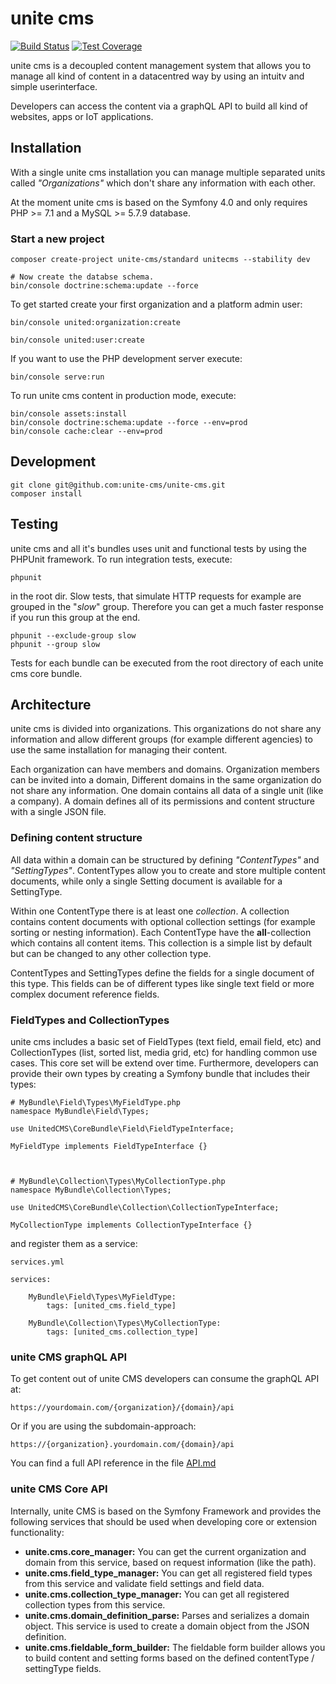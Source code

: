 unite cms
=========

[![Build Status](https://travis-ci.org/unite-cms/unite-cms.svg?branch=master)](https://travis-ci.org/unite-cms/unite-cms)
[![Test Coverage](https://api.codeclimate.com/v1/badges/59a0dce5677500c486a5/test_coverage)](https://codeclimate.com/github/unite-cms/unite-cms/test_coverage)

unite cms is a decoupled content management system that allows you to manage all kind of content in a datacentred way by using an intuitv and simple userinterface.

Developers can access the content via a graphQL API to build all kind of websites, apps or IoT applications.   


## Installation

With a single unite cms installation you can manage multiple separated units called *"Organizations"* which don't share any information with each other. 

At the moment unite cms is based on the Symfony 4.0 and only requires PHP >= 7.1 and a MySQL >= 5.7.9 database.

### Start a new project 

    composer create-project unite-cms/standard unitecms --stability dev
    
    # Now create the databse schema.
    bin/console doctrine:schema:update --force

To get started create your first organization and a platform admin user:

    bin/console united:organization:create
    
    bin/console united:user:create 
    
If you want to use the PHP development server execute: 

    bin/console serve:run

To run unite cms content in production mode, execute:

    bin/console assets:install
    bin/console doctrine:schema:update --force --env=prod
    bin/console cache:clear --env=prod    

## Development

    git clone git@github.com:unite-cms/unite-cms.git
    composer install

## Testing

unite cms and all it's bundles uses unit and functional tests by using the PHPUnit framework. To run integration tests, 
execute: 

    phpunit
    
in the root dir. Slow tests, that simulate HTTP requests for example are grouped in the "*slow*" group. Therefore you 
can get a much faster response if you run this group at the end.

    phpunit --exclude-group slow
    phpunit --group slow 

Tests for each bundle can be executed from the root directory of each unite cms core bundle.

## Architecture

unite cms is divided into organizations. This organizations do not share any information and 
allow different groups (for example different agencies) to use the same installation for managing their content.

Each organization can have members and domains. Organization members can be invited into a domain, Different domains in 
the same organization do not share any information. One domain contains all data of a single unit (like a company). A 
domain defines all of its permissions and content structure with a single JSON file.

### Defining content structure

All data within a domain can be structured by defining *"ContentTypes"* and *"SettingTypes"*. ContentTypes allow you to 
create and store multiple content documents, while only a single Setting document is available for a SettingType.

Within one ContentType there is at least one *collection*. A collection contains content documents with optional 
collection settings (for example sorting or nesting information). Each ContentType have the **all**-collection which 
contains all content items. This collection is a simple list by default but can be changed to any other collection 
type.

ContentTypes and SettingTypes define the fields for a single document of this type. This fields can be of different 
types like single text field or more complex document reference fields.

### FieldTypes and CollectionTypes

unite cms includes a basic set of FieldTypes (text field, email field, etc) and CollectionTypes (list, sorted list, 
media grid, etc) for handling common use cases. This core set will be extend over time. Furthermore, developers can 
provide their own types by creating a Symfony bundle that includes their types: 

    # MyBundle\Field\Types\MyFieldType.php 
    namespace MyBundle\Field\Types;
    
    use UnitedCMS\CoreBundle\Field\FieldTypeInterface;
    
    MyFieldType implements FieldTypeInterface {}
    
    
    
    # MyBundle\Collection\Types\MyCollectionType.php
    namespace MyBundle\Collection\Types;
    
    use UnitedCMS\CoreBundle\Collection\CollectionTypeInterface;
    
    MyCollectionType implements CollectionTypeInterface {}

and register them as a service: 

    services.yml
    
    services: 
    
        MyBundle\Field\Types\MyFieldType:
            tags: [united_cms.field_type]    
            
        MyBundle\Collection\Types\MyCollectionType: 
            tags: [united_cms.collection_type]


### unite CMS graphQL API
To get content out of unite CMS developers can consume the graphQL API at: 

    https://yourdomain.com/{organization}/{domain}/api

Or if you are using the subdomain-approach: 

    https://{organization}.yourdomain.com/{domain}/api

You can find a full API reference in the file [API.md](API.md)   

### unite CMS Core API

Internally, unite CMS is based on the Symfony Framework and provides the following services that should be used when 
developing core or extension functionality: 

* **unite.cms.core_manager:** You can get the current organization and domain from this service, based on request 
information (like the path).
* **unite.cms.field_type_manager:** You can get all registered field types from this service and validate field 
settings and field data.
* **unite.cms.collection_type_manager:** You can get all registered collection types from this service.
* **unite.cms.domain_definition_parse:** Parses and serializes a domain object. This service is used to create a 
domain object from the JSON definition.
* **unite.cms.fieldable_form_builder:** The fieldable form builder allows you to build content and setting forms based 
on the defined contentType / settingType fields.  
  